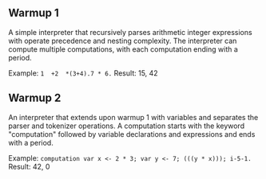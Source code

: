 ## Warmup 1
A simple interpreter that recursively parses arithmetic integer expressions with operate precedence and nesting complexity. The interpreter can compute multiple computations, with each computation ending with a period.

Example: ```1  +2  *(3+4).7 * 6.```
Result: 15, 42

## Warmup 2
An interpreter that extends upon warmup 1 with variables and separates the parser and tokenizer operations. A computation starts with the keyword "computation" followed by variable declarations and expressions and ends with a period.

Example: ```computation var x <- 2 * 3; var y <- 7; (((y * x))); i-5-1.```
Result: 42, 0
